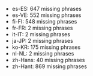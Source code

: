 - es-ES: 647 missing phrases
- es-VE: 552 missing phrases
- fi-FI: 548 missing phrases
- fr-FR: 2 missing phrases
- it-IT: 2 missing phrases
- ja-JP: 2 missing phrases
- ko-KR: 175 missing phrases
- nl-NL: 2 missing phrases
- zh-Hans: 40 missing phrases
- zh-Hant: 869 missing phrases
